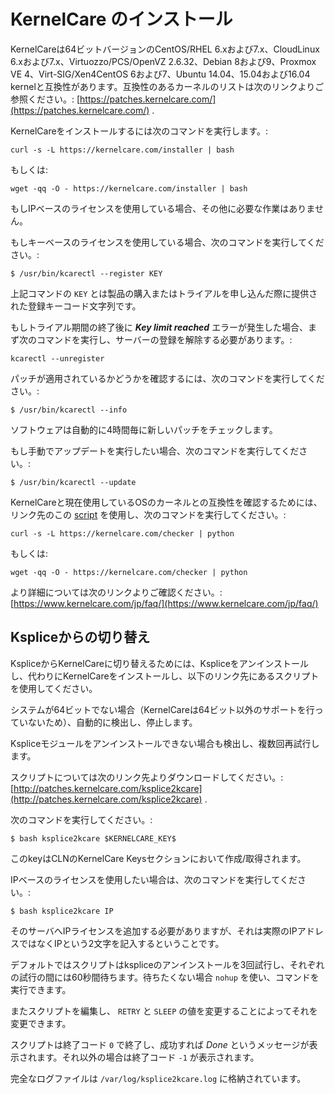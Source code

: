 # KernelCare のインストール


KernelCareは64ビットバージョンのCentOS/RHEL 6.xおよび7.x、CloudLinux 6.xおよび7.x、Virtuozzo/PCS/OpenVZ 2.6.32、Debian 8および9、Proxmox VE 4、Virt-SIG/Xen4CentOS 6および7、Ubuntu 14.04、15.04および16.04 kernelと互換性があります。互換性のあるカーネルのリストは次のリンクよりご参照ください。: [https://patches.kernelcare.com/](https://patches.kernelcare.com/) .

KernelCareをインストールするには次のコマンドを実行します。:

```
curl -s -L https://kernelcare.com/installer | bash
```

もしくは:

```
wget -qq -O - https://kernelcare.com/installer | bash
```

もしIPベースのライセンスを使用している場合、その他に必要な作業はありません。

もしキーベースのライセンスを使用している場合、次のコマンドを実行してください。:

```
$ /usr/bin/kcarectl --register KEY
```

上記コマンドの `KEY` とは製品の購入またはトライアルを申し込んだ際に提供された登録キーコード文字列です。

もしトライアル期間の終了後に **_Key limit reached_** エラーが発生した場合、まず次のコマンドを実行し、サーバーの登録を解除する必要があります。:

```
kcarectl --unregister
```

パッチが適用されているかどうかを確認するには、次のコマンドを実行してください。:

```
$ /usr/bin/kcarectl --info
```

ソフトウェアは自動的に4時間毎に新しいパッチをチェックします。

もし手動でアップデートを実行したい場合、次のコマンドを実行してください。:

```
$ /usr/bin/kcarectl --update
```

KernelCareと現在使用しているOSのカーネルとの互換性を確認するためには、リンク先のこの [script](https://raw.githubusercontent.com/iseletsk/kernelchecker/master/py/kc-compat.py) を使用し、次のコマンドを実行してください。:

```
curl -s -L https://kernelcare.com/checker | python
```

もしくは:

```
wget -qq -O - https://kernelcare.com/checker | python
```

より詳細については次のリンクよりご確認ください。: [https://www.kernelcare.com/jp/faq/](https://www.kernelcare.com/jp/faq/)

## Kspliceからの切り替え


KspliceからKernelCareに切り替えるためには、Kspliceをアンインストールし、代わりにKernelCareをインストールし、以下のリンク先にあるスクリプトを使用してください。

システムが64ビットでない場合（KernelCareは64ビット以外のサポートを行っていないため）、自動的に検出し、停止します。

Kspliceモジュールをアンインストールできない場合も検出し、複数回再試行します。

スクリプトについては次のリンク先よりダウンロードしてください。: [http://patches.kernelcare.com/ksplice2kcare](http://patches.kernelcare.com/ksplice2kcare) .

次のコマンドを実行してください。:

```
$ bash ksplice2kcare $KERNELCARE_KEY$
```

このkeyはCLNのKernelCare Keysセクションにおいて作成/取得されます。

IPベースのライセンスを使用したい場合は、次のコマンドを実行してください。:

```
$ bash ksplice2kcare IP
```

そのサーバへIPライセンスを追加する必要がありますが、それは実際のIPアドレスではなくIPという2文字を記入するということです。

デフォルトではスクリプトはkspliceのアンインストールを3回試行し、それぞれの試行の間には60秒間待ちます。待ちたくない場合 `nohup` を使い、コマンドを実行できます。

またスクリプトを編集し、 `RETRY` と `SLEEP` の値を変更することによってそれを変更できます。

スクリプトは終了コード `0` で終了し、成功すれば _Done_ というメッセージが表示されます。それ以外の場合は終了コード `-1` が表示されます。

完全なログファイルは `/var/log/ksplice2kcare.log` に格納されています。

